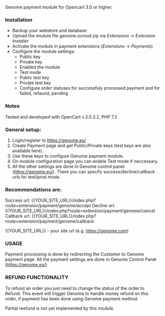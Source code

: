Genome payment module for Opencart 3.0 or higher.

### Installation

* Backup your webstore and database
* Upload the module file genome.ocmod.zip via _Extensions_ -> _Extension Installer_
* Activate the module in payment extensions (_Extensions_ -> _Payments_)
* Configure the module settings:
    * Public key
    * Private key
    * Enabled the module
    * Test mode
    * Public test key
    * Private test key
    * Configure order statuses for successfuly processed payment and for failed, refaund, pending

### Notes

Tested and developed with OpenCart v.3.0.3.2, PHP 7.2

### General setup:
1. Login/register to  https://genome.eu/
2. Create Payment page and get Public/Private keys (test keys are also available here).
3. Use these keys to configure Genome payment module.
4. On module configuration page you can enable Test mode if neccessary.
5. All the other settings are done in Genome control panel (https://genome.eu/). 
There you can specify success/decline/callback urls for test/prod mode.

### Recommendations are:

Success url: {{YOUR_SITE_URL}}/index.php?route=extension/payment/genome/accept
Decline url: {{YOUR_SITE_URL}}/index.php?route=extension/payment/genome/cancel
Callback url: {{YOUR_SITE_URL}}/index.php?route=extension/payment/genome/callback

{{YOUR_SITE_URL}} - your site url (e.g. https://genome.com)

### USAGE
Payment processing is done by redirecting the Customer to Genome payment page. 
All the payment settings are done in Genome Control Panel (https://genome.eu/).

### REFUND FUNCTIONALITY
To refund an order you just need to change the status of the order to Refund. 
This event will trigger Genome to handle money refund on this order, if payment has been done using Genome payment method.

Partial reefund is not yet implemented by this module.